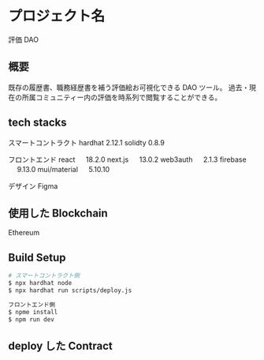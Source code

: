 # プロジェクト名

評価 DAO

## 概要

既存の履歴書、職務経歴書を補う評価絵お可視化できる DAO ツール。
過去・現在の所属コミュニティー内の評価を時系列で閲覧することができる。

## tech stacks

スマートコントラクト
hardhat 2.12.1
solidty 0.8.9

フロントエンド
react 　 18.2.0
next.js 　 13.0.2
web3auth 　 2.1.3
firebase 　 9.13.0
mui/material 　 5.10.10

デザイン
Figma

## 使用した Blockchain

Ethereum

## Build Setup

```bash
# スマートコントラクト側
$ npx hardhat node
$ npx hardhat run scripts/deploy.js

フロントエンド側
$ npme install
$ npm run dev

```

## deploy した Contract
